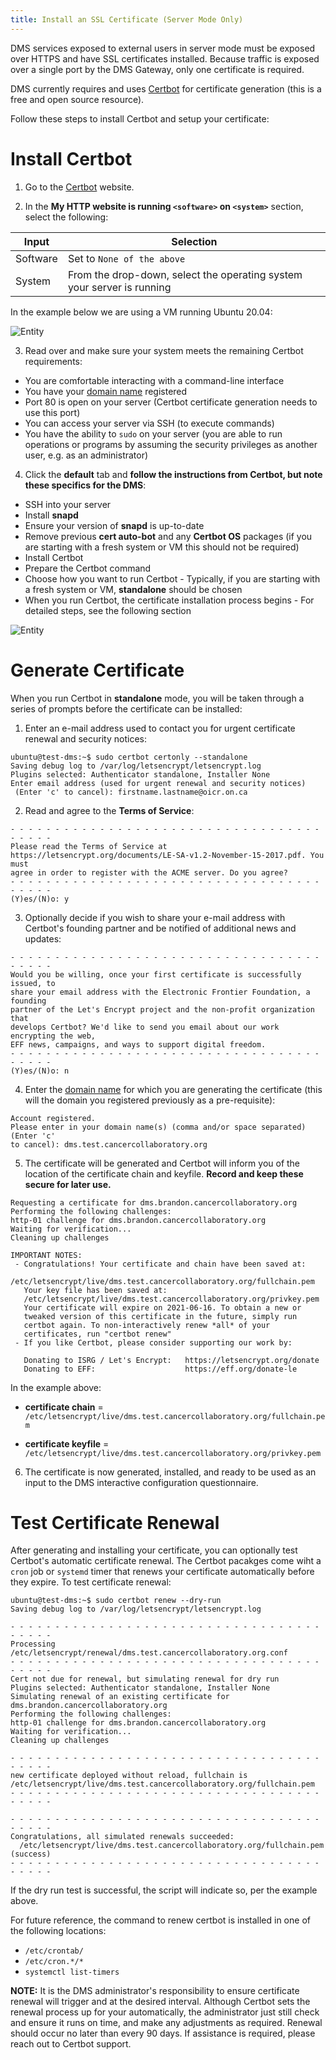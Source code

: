 ```yaml
---
title: Install an SSL Certificate (Server Mode Only)
---
```


DMS services exposed to external users in server mode must be exposed over HTTPS and have SSL certificates installed.  Because traffic is exposed over a single port by the DMS Gateway, only one certificate is required.

DMS currently requires and uses [Certbot](https://certbot.eff.org/) for certificate generation (this is a free and open source resource).

Follow these steps to install Certbot and setup your certificate:

# Install Certbot

1. Go to the [Certbot](https://certbot.eff.org/) website.


2. In the **My HTTP website is running `<software>` on `<system>`** section, select the following:

| Input              | Selection |
| --------------------| ------------|
| Software           | Set to `None of the above` |
| System | From the drop-down, select the operating system your server is running |

In the example below we are using a VM running Ubuntu 20.04:

![Entity](../../../assets/certbot-system.png 'Certbot Select System')

3. Read over and make sure your system meets the remaining Certbot requirements:
- You are comfortable interacting with a command-line interface
- You have your [domain name](../domain) registered
- Port 80 is open on your server (Certbot certificate generation needs to use this port)
- You can access your server via SSH (to execute commands)
- You have the ability to `sudo` on your server (you are able to run operations or programs by assuming the security privileges as another user, e.g. as an administrator)


4. Click the **default** tab and **follow the instructions from Certbot, but note these specifics for the DMS**:
- SSH into your server
- Install **snapd**
- Ensure your version of **snapd** is up-to-date
- Remove previous **cert auto-bot** and any **Certbot OS** packages (if you are starting with a fresh system or VM this should not be required)
- Install Certbot
- Prepare the Certbot command
- Choose how you want to run Certbot - Typically, if you are starting with a fresh system or VM, **standalone** should be chosen
- When you run Certbot, the certificate installation process begins - For detailed steps, see the following section

![Entity](../../../assets/certbot-default-steps.png 'Certbot Default Steps')

# Generate Certificate

When you run Certbot in **standalone** mode, you will be taken through a series of prompts before the certificate can be installed:

1. Enter an e-mail address used to contact you for urgent certificate renewal and security notices:

```shell
ubuntu@test-dms:~$ sudo certbot certonly --standalone
Saving debug log to /var/log/letsencrypt/letsencrypt.log
Plugins selected: Authenticator standalone, Installer None
Enter email address (used for urgent renewal and security notices)
 (Enter 'c' to cancel): firstname.lastname@oicr.on.ca
```

2. Read and agree to the **Terms of Service**:

```shell
- - - - - - - - - - - - - - - - - - - - - - - - - - - - - - - - - - - - - - - -
Please read the Terms of Service at
https://letsencrypt.org/documents/LE-SA-v1.2-November-15-2017.pdf. You must
agree in order to register with the ACME server. Do you agree?
- - - - - - - - - - - - - - - - - - - - - - - - - - - - - - - - - - - - - - - -
(Y)es/(N)o: y
```

3. Optionally decide if you wish to share your e-mail address with Certbot's founding partner and be notified of additional news and updates:

```shell
- - - - - - - - - - - - - - - - - - - - - - - - - - - - - - - - - - - - - - - -
Would you be willing, once your first certificate is successfully issued, to
share your email address with the Electronic Frontier Foundation, a founding
partner of the Let's Encrypt project and the non-profit organization that
develops Certbot? We'd like to send you email about our work encrypting the web,
EFF news, campaigns, and ways to support digital freedom.
- - - - - - - - - - - - - - - - - - - - - - - - - - - - - - - - - - - - - - - -
(Y)es/(N)o: n
```

4. Enter the [domain name](../domain) for which you are generating the certificate (this will the domain you registered previously as a pre-requisite):

```shell
Account registered.
Please enter in your domain name(s) (comma and/or space separated)  (Enter 'c'
to cancel): dms.test.cancercollaboratory.org
```

5. The certificate will be generated and Certbot will inform you of the location of the certificate chain and keyfile.  **Record and keep these secure for later use.**

```shell
Requesting a certificate for dms.brandon.cancercollaboratory.org
Performing the following challenges:
http-01 challenge for dms.brandon.cancercollaboratory.org
Waiting for verification...
Cleaning up challenges
 
IMPORTANT NOTES:
 - Congratulations! Your certificate and chain have been saved at:
   /etc/letsencrypt/live/dms.test.cancercollaboratory.org/fullchain.pem
   Your key file has been saved at:
   /etc/letsencrypt/live/dms.test.cancercollaboratory.org/privkey.pem
   Your certificate will expire on 2021-06-16. To obtain a new or
   tweaked version of this certificate in the future, simply run
   certbot again. To non-interactively renew *all* of your
   certificates, run "certbot renew"
 - If you like Certbot, please consider supporting our work by:
 
   Donating to ISRG / Let's Encrypt:   https://letsencrypt.org/donate
   Donating to EFF:                    https://eff.org/donate-le
```

In the example above:

- **certificate chain** = `/etc/letsencrypt/live/dms.test.cancercollaboratory.org/fullchain.pem`

- **certificate keyfile** = `/etc/letsencrypt/live/dms.test.cancercollaboratory.org/privkey.pem`


6. The certificate is now generated, installed, and ready to be used as an input to the DMS interactive configuration questionnaire.

# Test Certificate Renewal

After generating and installing your certificate, you can optionally test Certbot's automatic certificate renewal. The Certbot pacakges come wiht a `cron` job or `systemd` timer that renews your certificate automatically before they expire.  To test certificate renewal:

```shell
ubuntu@test-dms:~$ sudo certbot renew --dry-run
Saving debug log to /var/log/letsencrypt/letsencrypt.log

- - - - - - - - - - - - - - - - - - - - - - - - - - - - - - - - - - - - - - - -
Processing /etc/letsencrypt/renewal/dms.test.cancercollaboratory.org.conf
- - - - - - - - - - - - - - - - - - - - - - - - - - - - - - - - - - - - - - - -
Cert not due for renewal, but simulating renewal for dry run
Plugins selected: Authenticator standalone, Installer None
Simulating renewal of an existing certificate for dms.brandon.cancercollaboratory.org
Performing the following challenges:
http-01 challenge for dms.brandon.cancercollaboratory.org
Waiting for verification...
Cleaning up challenges

- - - - - - - - - - - - - - - - - - - - - - - - - - - - - - - - - - - - - - - -
new certificate deployed without reload, fullchain is
/etc/letsencrypt/live/dms.test.cancercollaboratory.org/fullchain.pem
- - - - - - - - - - - - - - - - - - - - - - - - - - - - - - - - - - - - - - - -

- - - - - - - - - - - - - - - - - - - - - - - - - - - - - - - - - - - - - - - -
Congratulations, all simulated renewals succeeded:
  /etc/letsencrypt/live/dms.test.cancercollaboratory.org/fullchain.pem (success)
- - - - - - - - - - - - - - - - - - - - - - - - - - - - - - - - - - - - - - - -
```

If the dry run test is successful, the script will indicate so, per the example above.

For future reference, the command to renew certbot is installed in one of the following locations:

- `/etc/crontab/`
- `/etc/cron.*/*`
- `systemctl list-timers`

<Warning>**NOTE:** It is the DMS administrator's responsibility to ensure certificate renewal will trigger and at the desired interval. Although Certbot sets the renewal process up for your automatically, the administrator just still check and ensure it runs on time, and make any adjustments as required. Renewal should occur no later than every 90 days. If assistance is required, please reach out to Certbot support.</Warning>
